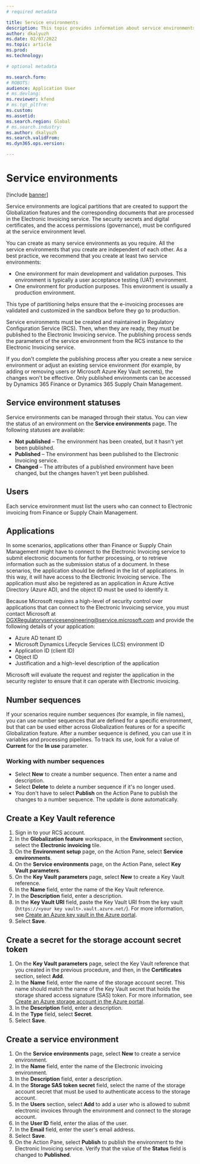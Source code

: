 ```yaml
---
# required metadata

title: Service environments
description: This topic provides information about service environments for Electronic invoicing and explains how to set them up.
author: dkalyuzh
ms.date: 02/07/2022
ms.topic: article
ms.prod: 
ms.technology: 

# optional metadata

ms.search.form: 
# ROBOTS: 
audience: Application User
# ms.devlang: 
ms.reviewer: kfend
# ms.tgt_pltfrm: 
ms.custom: 
ms.assetid: 
ms.search.region: Global
# ms.search.industry: 
ms.author: dkalyuzh
ms.search.validFrom: 
ms.dyn365.ops.version: 

---
```


# Service environments

[!include [banner](../includes/banner.md)]

Service environments are logical partitions that are created to support the Globalization features and the corresponding documents that are processed in the Electronic Invoicing service. The security secrets and digital certificates, and the access permissions (governance), must be configured at the service environment level.

You can create as many service environments as you require. All the service environments that you create are independent of each other. As a best practice, we recommend that you create at least two service environments:

- One environment for main development and validation purposes. This environment is typically a user acceptance testing (UAT) environment.
- One environment for production purposes. This environment is usually a production environment.

This type of partitioning helps ensure that the e-invoicing processes are validated and customized in the sandbox before they go to production.

Service environments must be created and maintained in Regulatory Configuration Service (RCS). Then, when they are ready, they must be published to the Electronic Invoicing service. The publishing process sends the parameters of the service environment from the RCS instance to the Electronic Invoicing service.

If you don't complete the publishing process after you create a new service environment or adjust an existing service environment (for example, by adding or removing users or Microsoft Azure Key Vault secrets), the changes won't be effective. Only published environments can be accessed by Dynamics 365 Finance or Dynamics 365 Supply Chain Management.

## Service environment statuses

Service environments can be managed through their status. You can view the status of an environment on the **Service environments** page. The following statuses are available:

- **Not published** – The environment has been created, but it hasn't yet been published.
- **Published** – The environment has been published to the Electronic Invoicing service.
- **Changed** – The attributes of a published environment have been changed, but the changes haven't yet been published.

## Users

Each service environment must list the users who can connect to Electronic invoicing from Finance or Supply Chain Management.

## Applications

In some scenarios, applications other than Finance or Supply Chain Management might have to connect to the Electronic Invoicing service to submit electronic documents for further processing, or to retrieve information such as the submission status of a document. In these scenarios, the application should be defined in the list of applications. In this way, it will have access to the Electronic Invoicing service. The application must also be registered as an application in Azure Active Directory (Azure AD), and the object ID must be used to identify it. 

Because Microsoft requires a high-level of security control over applications that can connect to the Electronic Invoicing service, you must contact Microsoft at <DGXRegulatoryservicesengineering@service.microsoft.com> and provide the following details of your application:

- Azure AD tenant ID
- Microsoft Dynamics Lifecycle Services (LCS) environment ID
- Application ID (client ID)
- Object ID
- Justification and a high-level description of the application

Microsoft will evaluate the request and register the application in the security register to ensure that it can operate with Electronic invoicing.

## Number sequences

If your scenarios require number sequences (for example, in file names), you can use number sequences that are defined for a specific environment, but that can be used either across Globalization features or for a specific Globalization feature. After a number sequence is defined, you can use it in variables and processing pipelines. To track its use, look for a value of **Current** for the **In use** parameter.

### Working with number sequences

- Select **New** to create a number sequence. Then enter a name and description. 
- Select **Delete** to delete a number sequence if it's no longer used.
- You don't have to select **Publish** on the Action Pane to publish the changes to a number sequence. The update is done automatically.

## Create a Key Vault reference

1. Sign in to your RCS account.
2. In the **Globalization feature** workspace, in the **Environment** section, select the **Electronic invoicing** tile.
3. On the **Environment setup** page, on the Action Pane, select **Service environments**.
4. On the **Service environments** page, on the Action Pane, select **Key Vault parameters**.
5. On the **Key Vault parameters** page, select **New** to create a Key Vault reference.
6. In the **Name** field, enter the name of the Key Vault reference.
7. In the **Description** field, enter a description.
8. In the **Key Vault URI** field, paste the Key Vault URI from the key vault (`https://<your key vault>.vault.azure.net/`). For more information, see [Create an Azure key vault in the Azure portal](e-invoicing-create-azure-key-vault-azure-portal.md).
9. Select **Save**.
	
## Create a secret for the storage account secret token

1. On the **Key Vault parameters** page, select the Key Vault reference that you created in the previous procedure, and then, in the **Certificates** section, select **Add**.
2. In the **Name** field, enter the name of the storage account secret. This name should match the name of the Key Vault secret that holds the storage shared access signature (SAS) token. For more information, see [Create an Azure storage account in the Azure portal](e-invoicing-create-azure-storage-account-azure-portal.md). 
3. In the **Description** field, enter a description.
4. In the **Type** field, select **Secret**.
5. Select **Save**.
	
## Create a service environment

1. On the **Service environments** page, select **New** to create a service environment.
2. In the **Name** field, enter the name of the Electronic invoicing environment.
3. In the **Description** field, enter a description.
4. In the **Storage SAS token secret** field, select the name of the storage account secret that must be used to authenticate access to the storage account.
5. In the **Users** section, select **Add** to add a user who is allowed to submit electronic invoices through the environment and connect to the storage account.
6. In the **User ID** field, enter the alias of the user. 
7. In the **Email** field, enter the user's email address.
8. Select **Save**.
9. On the Action Pane, select **Publish** to publish the environment to the Electronic Invoicing service. Verify that the value of the **Status** field is changed to **Published**.
